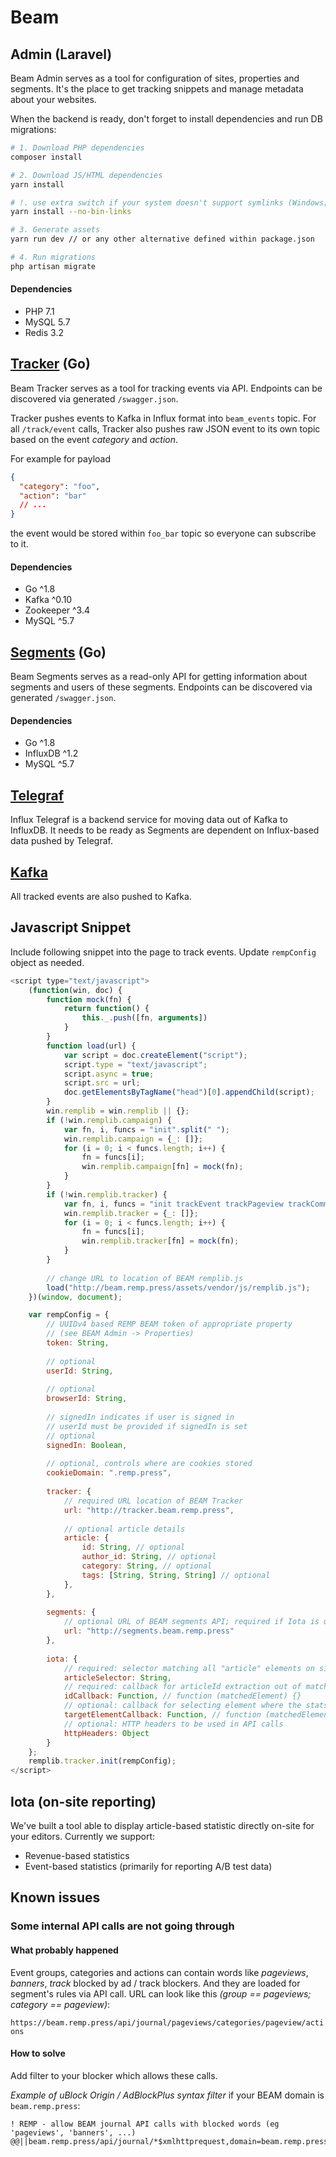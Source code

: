 # Beam

## Admin (Laravel)

Beam Admin serves as a tool for configuration of sites, properties and segments. It's the place to get tracking snippets
and manage metadata about your websites.

When the backend is ready, don't forget to install dependencies and run DB migrations:

```bash
# 1. Download PHP dependencies
composer install

# 2. Download JS/HTML dependencies
yarn install

# !. use extra switch if your system doesn't support symlinks (Windows; can be enabled)
yarn install --no-bin-links

# 3. Generate assets
yarn run dev // or any other alternative defined within package.json

# 4. Run migrations
php artisan migrate
```

#### Dependencies

- PHP 7.1
- MySQL 5.7
- Redis 3.2

## [Tracker](go/cmd/tracker) (Go)

Beam Tracker serves as a tool for tracking events via API. Endpoints can be discovered via generated `/swagger.json`.

Tracker pushes events to Kafka in Influx format into `beam_events` topic. For all `/track/event` calls, Tracker also
pushes raw JSON event to its own topic based on the event *category* and *action*.

For example for payload

```json
{
  "category": "foo",
  "action": "bar"
  // ...
}
```

the event would be stored within `foo_bar` topic so everyone can subscribe to it.

#### Dependencies

- Go ^1.8
- Kafka ^0.10
- Zookeeper ^3.4
- MySQL ^5.7
    
## [Segments](go/cmd/segments) (Go)

Beam Segments serves as a read-only API for getting information about segments and users of these segments.
Endpoints can be discovered via generated `/swagger.json`.

#### Dependencies

- Go ^1.8
- InfluxDB ^1.2
- MySQL ^5.7

## [Telegraf](../Docker/telegraf)

Influx Telegraf is a backend service for moving data out of Kafka to InfluxDB. It needs to be ready as Segments are
dependent on Influx-based data pushed by Telegraf.

## [Kafka](../Docker/kafka)

All tracked events are also pushed to Kafka.

## Javascript Snippet

Include following snippet into the page to track events. Update `rempConfig` object as needed.

```javascript
<script type="text/javascript">
    (function(win, doc) {
        function mock(fn) {
            return function() {
                this._.push([fn, arguments])
            }
        }
        function load(url) {
            var script = doc.createElement("script");
            script.type = "text/javascript";
            script.async = true;
            script.src = url;
            doc.getElementsByTagName("head")[0].appendChild(script);
        }
        win.remplib = win.remplib || {};
        if (!win.remplib.campaign) {
            var fn, i, funcs = "init".split(" ");
            win.remplib.campaign = {_: []};
            for (i = 0; i < funcs.length; i++) {
                fn = funcs[i];
                win.remplib.campaign[fn] = mock(fn);
            }
        }
        if (!win.remplib.tracker) {
            var fn, i, funcs = "init trackEvent trackPageview trackCommerce".split(" ");
            win.remplib.tracker = {_: []};
            for (i = 0; i < funcs.length; i++) {
                fn = funcs[i];
                win.remplib.tracker[fn] = mock(fn);
            }
        }
        
        // change URL to location of BEAM remplib.js
        load("http://beam.remp.press/assets/vendor/js/remplib.js");
    })(window, document);

    var rempConfig = {
        // UUIDv4 based REMP BEAM token of appropriate property
        // (see BEAM Admin -> Properties)
        token: String,
        
        // optional
        userId: String,
        
        // optional
        browserId: String,
        
        // signedIn indicates if user is signed in
        // userId must be provided if signedIn is set
        // optional
        signedIn: Boolean,
              
        // optional, controls where are cookies stored
        cookieDomain: ".remp.press",
                
        tracker: {
            // required URL location of BEAM Tracker
            url: "http://tracker.beam.remp.press",
            
            // optional article details
            article: {
                id: String, // optional
                author_id: String, // optional
                category: String, // optional
                tags: [String, String, String] // optional
            },
        },
        
        segments: {
            // optional URL of BEAM segments API; required if Iota is used
            url: "http://segments.beam.remp.press"
        },
        
        iota: {
            // required: selector matching all "article" elements on site you want to be reported
            articleSelector: String,
            // required: callback for articleId extraction out of matched element
            idCallback: Function, // function (matchedElement) {}
            // optional: callback for selecting element where the stats will be placed as next sibling; if not present, stats are appended as next sibling to matchedElement
            targetElementCallback: Function, // function (matchedElement) {}
            // optional: HTTP headers to be used in API calls 
            httpHeaders: Object
        }
    };
    remplib.tracker.init(rempConfig);
</script>

```

## Iota (on-site reporting)

We've built a tool able to display article-based statistic directly on-site for your editors.
Currently we support:

- Revenue-based statistics
- Event-based statistics (primarily for reporting A/B test data)

## Known issues

### Some internal API calls are not going through

#### What probably happened

Event groups, categories and actions can contain words like _pageviews_, _banners_, _track_ blocked by ad / track blockers. And they are loaded for segment's rules via API call. URL can look like this _(group == pageviews; category == pageview)_:

`https://beam.remp.press/api/journal/pageviews/categories/pageview/actions`


#### How to solve

Add filter to your blocker which allows these calls.

_Example of uBlock Origin / AdBlockPlus syntax filter_ if your BEAM domain is `beam.remp.press`:

```
! REMP - allow BEAM journal API calls with blocked words (eg 'pageviews', 'banners', ...)
@@||beam.remp.press/api/journal/*$xmlhttprequest,domain=beam.remp.press
```
